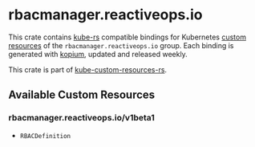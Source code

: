 <!--
SPDX-FileCopyrightText: The kube-custom-resources-rs Authors
SPDX-License-Identifier: 0BSD
 -->

# rbacmanager.reactiveops.io

This crate contains [kube-rs](https://kube.rs/) compatible bindings for Kubernetes [custom resources](https://kubernetes.io/docs/tasks/extend-kubernetes/custom-resources/custom-resource-definitions/) of the `rbacmanager.reactiveops.io` group. Each binding is generated with [kopium](https://github.com/kube-rs/kopium), updated and released weekly.

This crate is part of [kube-custom-resources-rs](https://github.com/metio/kube-custom-resources-rs).

## Available Custom Resources

### rbacmanager.reactiveops.io/v1beta1
- `RBACDefinition`
